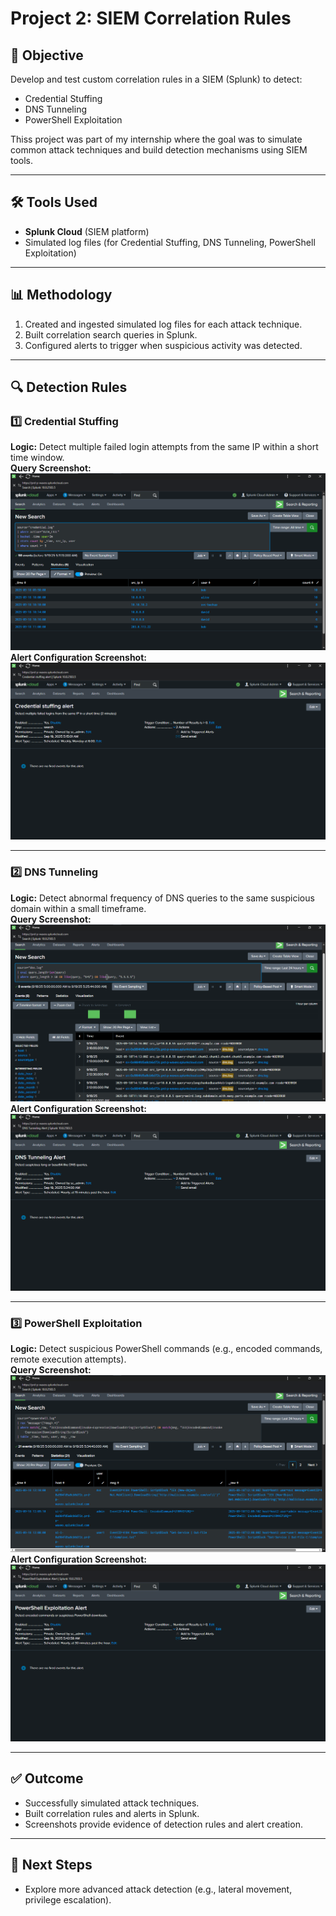 # Project 2: SIEM Correlation Rules

## 📌 Objective
Develop and test custom correlation rules in a SIEM (Splunk) to detect:
- Credential Stuffing  
- DNS Tunneling  
- PowerShell Exploitation  

Thiss project was part of my internship where the goal was to simulate common attack techniques and build detection mechanisms using SIEM tools.

---

## 🛠️ Tools Used
- **Splunk Cloud** (SIEM platform)
- Simulated log files (for Credential Stuffing, DNS Tunneling, PowerShell Exploitation)

---

## 📊 Methodology
1. Created and ingested simulated log files for each attack technique.
2. Built correlation search queries in Splunk.
3. Configured alerts to trigger when suspicious activity was detected.

---

## 🔍 Detection Rules

### 1️⃣ Credential Stuffing
**Logic:** Detect multiple failed login attempts from the same IP within a short time window.  
**Query Screenshot:**  
![Credential Stuffing Query](https://github.com/IsmayeelKhan77/Internship-Project-2-SIEM-Correlation-Rules/blob/main/screenshots/Credential_stuffing%20ss1.png?raw=true)  
**Alert Configuration Screenshot:**  
![Credential Stuffing Alert]( https://github.com/IsmayeelKhan77/Internship-Project-2-SIEM-Correlation-Rules/blob/main/screenshots/credential_stuffing%20ss2.png?raw=true)  

---

### 2️⃣ DNS Tunneling
**Logic:** Detect abnormal frequency of DNS queries to the same suspicious domain within a small timeframe.  
**Query Screenshot:**  
![DNS Tunneling Query](https://github.com/IsmayeelKhan77/Internship-Project-2-SIEM-Correlation-Rules/blob/main/screenshots/dns_tunneling%20ss1.png?raw=true)  
**Alert Configuration Screenshot:**  
![DNS Tunneling Alert](https://github.com/IsmayeelKhan77/Internship-Project-2-SIEM-Correlation-Rules/blob/main/screenshots/dns_tunneling%20ss2.png?raw=true
)  

---

### 3️⃣ PowerShell Exploitation
**Logic:** Detect suspicious PowerShell commands (e.g., encoded commands, remote execution attempts).  
**Query Screenshot:**  
![PowerShell Query](https://github.com/IsmayeelKhan77/Internship-Project-2-SIEM-Correlation-Rules/blob/main/screenshots/PowerShell%20Exploitation%20ss1.png?raw=true)  
**Alert Configuration Screenshot:**  
![PowerShell Alert](https://github.com/IsmayeelKhan77/Internship-Project-2-SIEM-Correlation-Rules/blob/main/screenshots/PowerShell%20Exploitation%20ss2.png?raw=true)  

---

## ✅ Outcome
- Successfully simulated attack techniques.  
- Built correlation rules and alerts in Splunk.  
- Screenshots provide evidence of detection rules and alert creation.  

---

## 🚀 Next Steps 
- Explore more advanced attack detection (e.g., lateral movement, privilege escalation).


